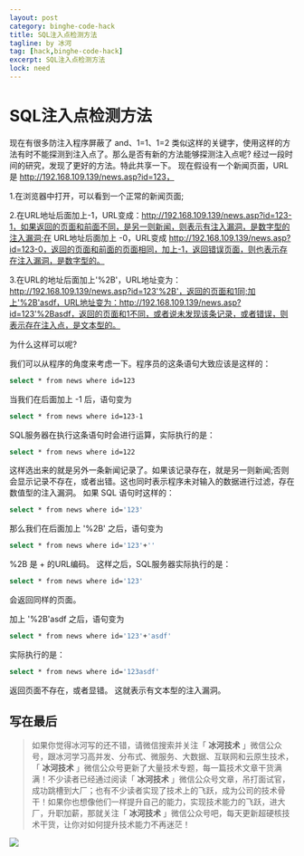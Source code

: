 ```yaml
---
layout: post
category: binghe-code-hack
title: SQL注入点检测方法
tagline: by 冰河
tag: [hack,binghe-code-hack]
excerpt: SQL注入点检测方法
lock: need
---
```


# SQL注入点检测方法

现在有很多防注入程序屏蔽了 and、1=1、1=2 类似这样的关键字，使用这样的方法有时不能探测到注入点了。那么是否有新的方法能够探测注入点呢? 经过一段时间的研究，发现了更好的方法。特此共享一下。
现在假设有一个新闻页面，URL 是 http://192.168.109.139/news.asp?id=123，

1.在浏览器中打开，可以看到一个正常的新闻页面;

2.在URL地址后面加上-1，URL变成：http://192.168.109.139/news.asp?id=123-1，如果返回的页面和前面不同，是另一则新闻，则表示有注入漏洞，是数字型的注入漏洞;在 URL地址后面加上 -0，URL变成 http://192.168.109.139/news.asp?id=123-0，返回的页面和前面的页面相同，加上-1，返回错误页面，则也表示存在注入漏洞，是数字型的。

3.在URL的地址后面加上'%2B'，URL地址变为：http://192.168.109.139/news.asp?id=123'%2B'，返回的页面和1同;加上'%2B'asdf，URL地址变为：http://192.168.109.139/news.asp?id=123'%2Basdf，返回的页面和1不同，或者说未发现该条记录，或者错误，则表示存在注入点，是文本型的。

为什么这样可以呢?

我们可以从程序的角度来考虑一下。程序员的这条语句大致应该是这样的：

```bash
select * from news where id=123
```

当我们在后面加上 -1 后，语句变为

```bash
select * from news where id=123-1
```

SQL服务器在执行这条语句时会进行运算，实际执行的是：

```bash
select * from news where id=122
```

这样选出来的就是另外一条新闻记录了。如果该记录存在，就是另一则新闻;否则会显示记录不存在，或者出错。这也同时表示程序未对输入的数据进行过滤，存在数值型的注入漏洞。
如果 SQL 语句时这样的：

```bash
select * from news where id='123'
```

那么我们在后面加上 '%2B' 之后，语句变为

```bash
select * from news where id='123'+''
```

%2B 是 + 的URL编码。 这样之后，SQL服务器实际执行的是：

```bash
select * from news where id='123'
```

会返回同样的页面。

加上 '%2B'asdf 之后，语句变为

```bash
select * from news where id='123'+'asdf'
```

实际执行的是：

```bash
select * from news where id='123asdf'
```

返回页面不存在，或者显错。 这就表示有文本型的注入漏洞。

## 写在最后

> 如果你觉得冰河写的还不错，请微信搜索并关注「 **冰河技术** 」微信公众号，跟冰河学习高并发、分布式、微服务、大数据、互联网和云原生技术，「 **冰河技术** 」微信公众号更新了大量技术专题，每一篇技术文章干货满满！不少读者已经通过阅读「 **冰河技术** 」微信公众号文章，吊打面试官，成功跳槽到大厂；也有不少读者实现了技术上的飞跃，成为公司的技术骨干！如果你也想像他们一样提升自己的能力，实现技术能力的飞跃，进大厂，升职加薪，那就关注「 **冰河技术** 」微信公众号吧，每天更新超硬核技术干货，让你对如何提升技术能力不再迷茫！


![](https://img-blog.csdnimg.cn/20200906013715889.png)